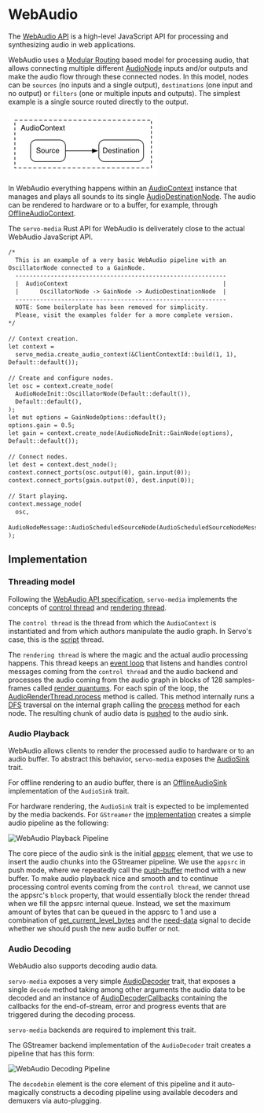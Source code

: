 # WebAudio

The [WebAudio API](https://webaudio.github.io/web-audio-api/) is a high-level JavaScript API for processing and synthesizing audio in web applications.

WebAudio uses a [Modular Routing](https://webaudio.github.io/web-audio-api/#ModularRouting) based model for processing audio, that allows connecting multiple different [AudioNode](https://github.com/servo/media/blob/2610789d1abfbe4443579021113c822ba05f34dc/audio/node.rs#L122) inputs and/or outputs and make the audio flow through these connected nodes. In this model, nodes can be `sources` (no inputs and a single output), `destinations` (one input and no output) or `filters` (one or multiple inputs and outputs). The simplest example is a single source routed directly to the output.

![Modular Routing](images/modular-routing1.png)

In WebAudio everything happens within an [AudioContext](https://github.com/servo/media/blob/2610789d1abfbe4443579021113c822ba05f34dc/audio/context.rs#L105) instance that manages and plays all sounds to its single [AudioDestinationNode](https://github.com/servo/media/blob/2610789d1abfbe4443579021113c822ba05f34dc/audio/destination_node.rs#L6). The audio can be rendered to hardware or to a buffer, for example, through [OfflineAudioContext](https://github.com/servo/media/blob/2610789d1abfbe4443579021113c822ba05f34dc/audio/context.rs#L94). 

The `servo-media` Rust API for WebAudio is deliverately close to the actual WebAudio JavaScript API.

```
/*
  This is an example of a very basic WebAudio pipeline with an OscillatorNode connected to a GainNode.
  ------------------------------------------------------------
  |  AudioContext                                            |
  |      OscillatorNode -> GainNode -> AudioDestinationNode  |
  ------------------------------------------------------------
  NOTE: Some boilerplate has been removed for simplicity.
  Please, visit the examples folder for a more complete version.
*/

// Context creation.
let context =
  servo_media.create_audio_context(&ClientContextId::build(1, 1), Default::default());

// Create and configure nodes.
let osc = context.create_node(
  AudioNodeInit::OscillatorNode(Default::default()),
  Default::default(),
);
let mut options = GainNodeOptions::default();
options.gain = 0.5;
let gain = context.create_node(AudioNodeInit::GainNode(options), Default::default());

// Connect nodes.
let dest = context.dest_node();
context.connect_ports(osc.output(0), gain.input(0));
context.connect_ports(gain.output(0), dest.input(0));

// Start playing.
context.message_node(
  osc,
  AudioNodeMessage::AudioScheduledSourceNode(AudioScheduledSourceNodeMessage::Start(0.)),
);
```

## Implementation

### Threading model

Following the [WebAudio API specification](https://webaudio.github.io/web-audio-api/#control-thread-and-rendering-thread), `servo-media` implements the concepts of [control thread](https://webaudio.github.io/web-audio-api/#control-thread) and [rendering thread](https://webaudio.github.io/web-audio-api/#rendering-thread).

The `control thread` is the thread from which the `AudioContext` is instantiated and from which authors manipulate the audio graph. In Servo's case, this is the [script](https://github.com/servo/servo/blob/594ea14d5bd7b76d09b679fd0454165259ffbe7a/components/script/script_thread.rs#L5) thread.

The `rendering thread` is where the magic and the actual audio processing happens. This thread keeps an [event loop](https://github.com/servo/media/blob/2610789d1abfbe4443579021113c822ba05f34dc/audio/render_thread.rs#L250) that listens and handles control messages coming from the `control thread` and the audio backend and processes the audio coming from the audio graph in blocks of 128 samples-frames called [render quantums](https://webaudio.github.io/web-audio-api/#render-quantum). For each spin of the loop, the [AudioRenderThread.process](https://github.com/servo/media/blob/2610789d1abfbe4443579021113c822ba05f34dc/audio/render_thread.rs#L233) method is called. This method internally runs a [DFS](https://en.wikipedia.org/wiki/Depth-first_search) traversal on the internal graph calling the [process](https://github.com/servo/media/blob/master/audio/node.rs#L126) method for each node. The resulting chunk of audio data is [pushed](https://github.com/servo/media/blob/2610789d1abfbe4443579021113c822ba05f34dc/audio/render_thread.rs#L337) to the audio sink.

### Audio Playback

WebAudio allows clients to render the processed audio to hardware or to an audio buffer. To abstract this behavior, `servo-media` exposes the [AudioSink](https://github.com/servo/media/blob/2610789d1abfbe4443579021113c822ba05f34dc/audio/sink.rs#L16) trait.

For offline rendering to an audio buffer, there is an [OfflineAudioSink](https://github.com/servo/media/blob/2610789d1abfbe4443579021113c822ba05f34dc/audio/offline_sink.rs#L38) implementation of the `AudioSink` trait.

For hardware rendering, the `AudioSink` trait is expected to be implemented by the media backends. For `GStreamer` the [implementation](https://github.com/servo/media/blob/2610789d1abfbe4443579021113c822ba05f34dc/backends/gstreamer/audio_sink.rs#L73) creates a simple audio pipeline as the following:

![WebAudio Playback Pipeline](/images/webaudiopipeline.png)

The core piece of the audio sink is the initial [appsrc](https://gstreamer.freedesktop.org/documentation/applib/gstappsrc.html?gi-language=c) element, that we use to insert the audio chunks into the GStreamer pipeline. We use the `appsrc` in push mode, where we repeatedly call the [push-buffer](https://gstreamer.freedesktop.org/documentation/applib/gstappsrc.html?gi-language=c#gst_app_src_push_buffer) method with a new buffer.
To make audio playback nice and smooth and to continue processing control events coming from the `control thread`, we cannot use the appsrc's `block` property, that would essentially block the render thread when we fill the appsrc internal queue. Instead, we set the maximum amount of bytes that can be queued in the appsrc to 1 and use a combination of [get_current_level_bytes](https://gstreamer.freedesktop.org/documentation/applib/gstappsrc.html?gi-language=c#gst_app_src_get_current_level_bytes) and the [need-data](https://gstreamer.freedesktop.org/documentation/applib/gstappsrc.html?gi-language=c#GstAppSrc::need-data) signal to decide whether we should push the new audio buffer or not.

### Audio Decoding

WebAudio also supports decoding audio data.

`servo-media` exposes a very simple [AudioDecoder](https://github.com/ferjm/media/blob/a95e063729324c359976236104d825244bb180e8/servo-media/src/audio/decoder.rs#L92) trait, that exposes a single `decode` method taking among other arguments the audio data to be decoded and an instance of [AudioDecoderCallbacks](https://github.com/ferjm/media/blob/a95e063729324c359976236104d825244bb180e8/servo-media/src/audio/decoder.rs#L1) containing the callbacks for the end-of-stream, error and progress events that are triggered during the decoding process.

`servo-media` backends are required to implement this trait.

The GStreamer backend implementation of the `AudioDecoder` trait creates a pipeline that has this form:

![WebAudio Decoding Pipeline](/images/webaudiopipeline_decoder.png)

The `decodebin` element is the core element of this pipeline and it auto-magically constructs a decoding pipeline using available decoders and demuxers via auto-plugging.


